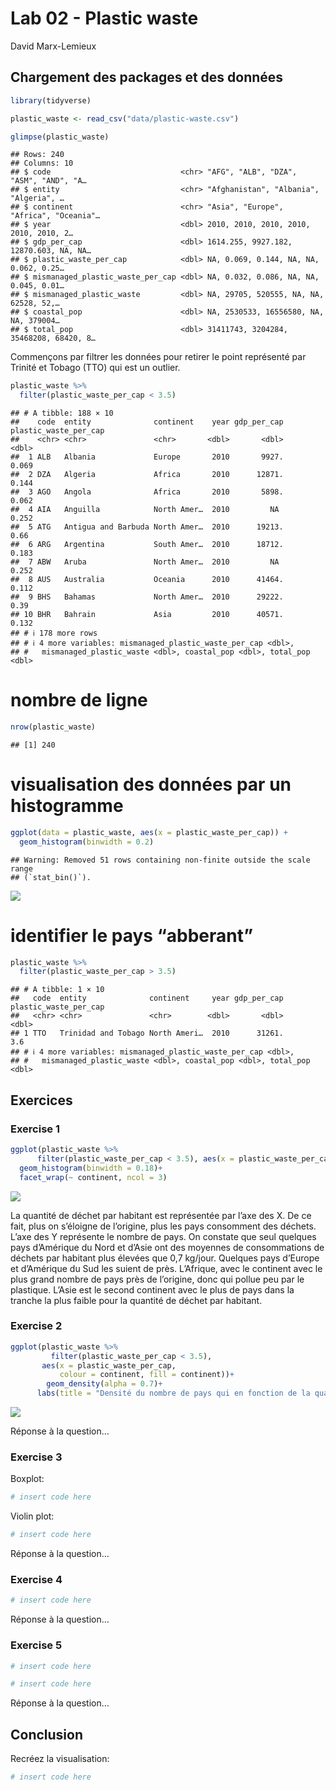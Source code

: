Lab 02 - Plastic waste
================
David Marx-Lemieux

## Chargement des packages et des données

``` r
library(tidyverse) 
```

``` r
plastic_waste <- read_csv("data/plastic-waste.csv")
```

``` r
glimpse(plastic_waste)
```

    ## Rows: 240
    ## Columns: 10
    ## $ code                             <chr> "AFG", "ALB", "DZA", "ASM", "AND", "A…
    ## $ entity                           <chr> "Afghanistan", "Albania", "Algeria", …
    ## $ continent                        <chr> "Asia", "Europe", "Africa", "Oceania"…
    ## $ year                             <dbl> 2010, 2010, 2010, 2010, 2010, 2010, 2…
    ## $ gdp_per_cap                      <dbl> 1614.255, 9927.182, 12870.603, NA, NA…
    ## $ plastic_waste_per_cap            <dbl> NA, 0.069, 0.144, NA, NA, 0.062, 0.25…
    ## $ mismanaged_plastic_waste_per_cap <dbl> NA, 0.032, 0.086, NA, NA, 0.045, 0.01…
    ## $ mismanaged_plastic_waste         <dbl> NA, 29705, 520555, NA, NA, 62528, 52,…
    ## $ coastal_pop                      <dbl> NA, 2530533, 16556580, NA, NA, 379004…
    ## $ total_pop                        <dbl> 31411743, 3204284, 35468208, 68420, 8…

Commençons par filtrer les données pour retirer le point représenté par
Trinité et Tobago (TTO) qui est un outlier.

``` r
plastic_waste %>%
  filter(plastic_waste_per_cap < 3.5)
```

    ## # A tibble: 188 × 10
    ##    code  entity              continent    year gdp_per_cap plastic_waste_per_cap
    ##    <chr> <chr>               <chr>       <dbl>       <dbl>                 <dbl>
    ##  1 ALB   Albania             Europe       2010       9927.                 0.069
    ##  2 DZA   Algeria             Africa       2010      12871.                 0.144
    ##  3 AGO   Angola              Africa       2010       5898.                 0.062
    ##  4 AIA   Anguilla            North Amer…  2010         NA                  0.252
    ##  5 ATG   Antigua and Barbuda North Amer…  2010      19213.                 0.66 
    ##  6 ARG   Argentina           South Amer…  2010      18712.                 0.183
    ##  7 ABW   Aruba               North Amer…  2010         NA                  0.252
    ##  8 AUS   Australia           Oceania      2010      41464.                 0.112
    ##  9 BHS   Bahamas             North Amer…  2010      29222.                 0.39 
    ## 10 BHR   Bahrain             Asia         2010      40571.                 0.132
    ## # ℹ 178 more rows
    ## # ℹ 4 more variables: mismanaged_plastic_waste_per_cap <dbl>,
    ## #   mismanaged_plastic_waste <dbl>, coastal_pop <dbl>, total_pop <dbl>

# nombre de ligne

``` r
nrow(plastic_waste)
```

    ## [1] 240

# visualisation des données par un histogramme

``` r
ggplot(data = plastic_waste, aes(x = plastic_waste_per_cap)) +
  geom_histogram(binwidth = 0.2)
```

    ## Warning: Removed 51 rows containing non-finite outside the scale range
    ## (`stat_bin()`).

![](lab-02_files/figure-gfm/distribution-des-donnees-1.png)<!-- -->

# identifier le pays “abberant”

``` r
plastic_waste %>%
  filter(plastic_waste_per_cap > 3.5)
```

    ## # A tibble: 1 × 10
    ##   code  entity              continent     year gdp_per_cap plastic_waste_per_cap
    ##   <chr> <chr>               <chr>        <dbl>       <dbl>                 <dbl>
    ## 1 TTO   Trinidad and Tobago North Ameri…  2010      31261.                   3.6
    ## # ℹ 4 more variables: mismanaged_plastic_waste_per_cap <dbl>,
    ## #   mismanaged_plastic_waste <dbl>, coastal_pop <dbl>, total_pop <dbl>

## Exercices

### Exercise 1

``` r
ggplot(plastic_waste %>%
      filter(plastic_waste_per_cap < 3.5), aes(x = plastic_waste_per_cap))+
  geom_histogram(binwidth = 0.18)+
  facet_wrap(~ continent, ncol = 3)
```

![](lab-02_files/figure-gfm/plastic-waste-continent-1.png)<!-- -->

La quantité de déchet par habitant est représentée par l’axe des X. De
ce fait, plus on s’éloigne de l’origine, plus les pays consomment des
déchets. L’axe des Y représente le nombre de pays. On constate que seul
quelques pays d’Amérique du Nord et d’Asie ont des moyennes de
consommations de déchets par habitant plus élevées que 0,7 kg/jour.
Quelques pays d’Europe et d’Amérique du Sud les suient de près.
L’Afrique, avec le continent avec le plus grand nombre de pays près de
l’origine, donc qui pollue peu par le plastique. L’Asie est le second
continent avec le plus de pays dans la tranche la plus faible pour la
quantité de déchet par habitant.

### Exercise 2

``` r
ggplot(plastic_waste %>%
         filter(plastic_waste_per_cap < 3.5), 
       aes(x = plastic_waste_per_cap,
           colour = continent, fill = continent))+
        geom_density(alpha = 0.7)+
      labs(title = "Densité du nombre de pays qui en fonction de la quantité de déchet (Kg/jour)")
```

![](lab-02_files/figure-gfm/plastic-waste-density-1.png)<!-- -->

Réponse à la question…

### Exercise 3

Boxplot:

``` r
# insert code here
```

Violin plot:

``` r
# insert code here
```

Réponse à la question…

### Exercise 4

``` r
# insert code here
```

Réponse à la question…

### Exercise 5

``` r
# insert code here
```

``` r
# insert code here
```

Réponse à la question…

## Conclusion

Recréez la visualisation:

``` r
# insert code here
```
